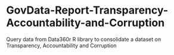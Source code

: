 # GovData-Report-Transparency-Accountability-and-Corruption
Query data from Data360r R library to consolidate a dataset on Transparency, Accountability and Corruption
